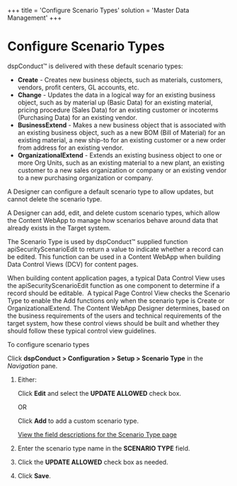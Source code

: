+++
title = 'Configure Scenario Types'
solution = 'Master Data Management'
+++

# Configure Scenario Types

dspConduct™ is delivered with these default scenario types:

  - <span style="font-weight: bold;">Create</span> - Creates new
    business objects, such as materials, customers, vendors, profit
    centers, GL accounts, etc.
  - <span style="font-weight: bold;">Change</span> - Updates the data in
    a logical way for an existing business object, such as by material
    up (Basic Data) for an existing material, pricing procedure (Sales
    Data) for an existing customer or incoterms (Purchasing Data) for an
    existing vendor.
  - <span style="font-weight: bold;">BusinessExtend</span> - Makes a new
    business object that is associated with an existing business object,
    such as a new BOM (Bill of Material) for an existing material, a new
    ship-to for an existing customer or a new order from address for an
    existing vendor.
  - <span style="font-weight: bold;">OrganizationalExtend</span> -
    Extends an existing business object to one or more Org Units, such
    as an existing material to a new plant, an existing customer to a
    new sales organization or company or an existing vendor to a new
    purchasing organization or company.

A Designer can configure a default scenario type to allow updates, but
cannot delete the scenario type.

A Designer can add, edit, and delete custom scenario types, which allow
the Content WebApp to manage how scenarios behave around data that
already exists in the Target system.

The Scenario Type is used by dspConduct™ supplied function
apiSecurityScenarioEdit to return a value to indicate whether a record
can be edited. This function can be used in a Content WebApp when
building Data Control Views (DCV) for content pages.

When building content application pages, a typical Data Control View
uses the apiSecurityScenarioEdit function as one component to determine
if a record should be editable.  A typical Page Control View checks the
Scenario Type to enable the Add functions only when the scenario type is
Create or OrganizationalExtend. The Content WebApp Designer determines,
based on the business requirements of the users and technical
requirements of the target system, how these control views should be
built and whether they should follow these typical control view
guidelines.

To configure scenario types

Click <span style="font-weight: bold;">dspConduct \> Configuration \>
Setup \> Scenario Type</span> in the
<span style="font-style: italic;">Navigation</span> pane.

1.  Either:
    
    Click <span style="font-weight: bold;">Edit</span> and select the
    <span style="font-weight: bold;">UPDATE ALLOWED</span> check box.
    
    OR
    
    Click <span style="font-weight: bold;">Add</span> to add a custom
    scenario type.
    
    [View the field descriptions for the Scenario Type
    page](../Page_Desc/Scenario_Type.htm)

2.  Enter the scenario type name in the
    <span style="font-weight: bold;">SCENARIO TYPE</span> field.

3.  Click the <span style="font-weight: bold;">UPDATE ALLOWED</span>
    check box as needed.

4.  Click <span style="font-weight: bold;">Save</span>.
